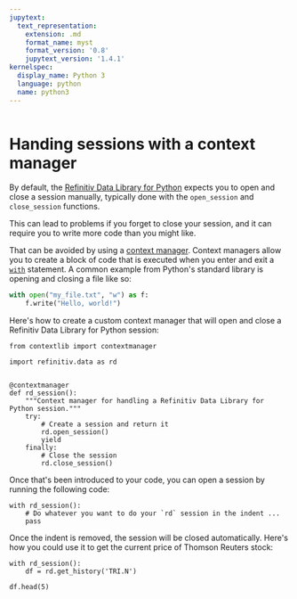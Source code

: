 ```yaml
---
jupytext:
  text_representation:
    extension: .md
    format_name: myst
    format_version: '0.8'
    jupytext_version: '1.4.1'
kernelspec:
  display_name: Python 3
  language: python
  name: python3
---
```

```{include} _templates/nav.html
```

# Handing sessions with a context manager

By default, the [Refinitiv Data Library for Python](https://pypi.org/project/refinitiv-data/) expects you to open and close a session manually, typically done with the `open_session` and `close_session` functions.

This can lead to problems if you forget to close your session, and it can require you to write more code than you might like.

That can be avoided by using a [context manager](https://book.pythontips.com/en/latest/context_managers.html). Context managers allow you to create a block of code that is executed when you enter and exit a [`with`](https://peps.python.org/pep-0343/) statement. A common example from Python's standard library is opening and closing a file like so:

```python
with open("my_file.txt", "w") as f:
    f.write("Hello, world!")
```

Here's how to create a custom context manager that will open and close a Refinitiv Data Library for Python session:

```{code-cell}
from contextlib import contextmanager

import refinitiv.data as rd


@contextmanager
def rd_session():
    """Context manager for handling a Refinitiv Data Library for Python session."""
    try:
        # Create a session and return it
        rd.open_session()
        yield
    finally:
        # Close the session
        rd.close_session()
```

Once that's been introduced to your code, you can open a session by running the following code:

```{code-cell}
with rd_session():
    # Do whatever you want to do your `rd` session in the indent ...
    pass
```

Once the indent is removed, the session will be closed automatically. Here's how you could use it to get the current price of Thomson Reuters stock:

```{code-cell}
with rd_session():
    df = rd.get_history('TRI.N')

df.head(5)
```
